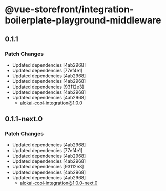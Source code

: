 # @vue-storefront/integration-boilerplate-playground-middleware

## 0.1.1

### Patch Changes

- Updated dependencies [4ab2968]
- Updated dependencies [77ef4e1]
- Updated dependencies [4ab2968]
- Updated dependencies [4ab2968]
- Updated dependencies [93112e3]
- Updated dependencies [4ab2968]
- Updated dependencies [4ab2968]
  - alokai-cool-integration@1.0.0

## 0.1.1-next.0

### Patch Changes

- Updated dependencies [4ab2968]
- Updated dependencies [77ef4e1]
- Updated dependencies [4ab2968]
- Updated dependencies [4ab2968]
- Updated dependencies [93112e3]
- Updated dependencies [4ab2968]
- Updated dependencies [4ab2968]
  - alokai-cool-integration@1.0.0-next.0

